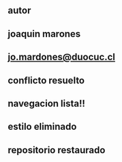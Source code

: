 ## autor

## joaquin marones
## jo.mardones@duocuc.cl

## conflicto resuelto

## navegacion lista!!

## estilo eliminado

## repositorio restaurado